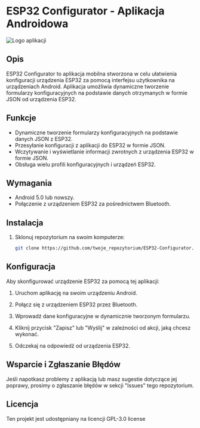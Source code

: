 # ESP32 Configurator - Aplikacja Androidowa

![Logo aplikacji](link_do_logo.png)

## Opis

ESP32 Configurator to aplikacja mobilna stworzona w celu ułatwienia konfiguracji urządzenia ESP32 za pomocą interfejsu użytkownika na urządzeniach Android. Aplikacja umożliwia dynamiczne tworzenie formularzy konfiguracyjnych na podstawie danych otrzymanych w formie JSON od urządzenia ESP32.

## Funkcje

- Dynamiczne tworzenie formularzy konfiguracyjnych na podstawie danych JSON z ESP32.
- Przesyłanie konfiguracji z aplikacji do ESP32 w formie JSON.
- Wczytywanie i wyświetlanie informacji zwrotnych z urządzenia ESP32 w formie JSON.
- Obsługa wielu profili konfiguracyjnych i urządzeń ESP32.

## Wymagania

- Android 5.0 lub nowszy.
- Połączenie z urządzeniem ESP32 za pośrednictwem Bluetooth.

## Instalacja

1. Sklonuj repozytorium na swoim komputerze:

   ```bash
   git clone https://github.com/twoje_repozytorium/ESP32-Configurator.git
   ```

## Konfiguracja

Aby skonfigurować urządzenie ESP32 za pomocą tej aplikacji:

1. Uruchom aplikację na swoim urządzeniu Android.

2. Połącz się z urządzeniem ESP32 przez Bluetooth.

3. Wprowadź dane konfiguracyjne w dynamicznie tworzonym formularzu.

4. Kliknij przycisk "Zapisz" lub "Wyślij" w zależności od akcji, jaką chcesz wykonać.

5. Odczekaj na odpowiedź od urządzenia ESP32.

## Wsparcie i Zgłaszanie Błędów

Jeśli napotkasz problemy z aplikacją lub masz sugestie dotyczące jej poprawy, prosimy o zgłaszanie błędów w sekcji "Issues" tego repozytorium.

## Licencja

Ten projekt jest udostępniany na licencji GPL-3.0 license 
